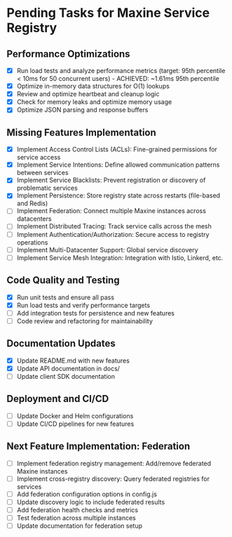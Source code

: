 # Pending Tasks for Maxine Service Registry

## Performance Optimizations
- [x] Run load tests and analyze performance metrics (target: 95th percentile < 10ms for 50 concurrent users) - ACHIEVED: ~1.61ms 95th percentile
- [x] Optimize in-memory data structures for O(1) lookups
- [x] Review and optimize heartbeat and cleanup logic
- [x] Check for memory leaks and optimize memory usage
- [x] Optimize JSON parsing and response buffers

 ## Missing Features Implementation
 - [x] Implement Access Control Lists (ACLs): Fine-grained permissions for service access
 - [x] Implement Service Intentions: Define allowed communication patterns between services
 - [x] Implement Service Blacklists: Prevent registration or discovery of problematic services
 - [x] Implement Persistence: Store registry state across restarts (file-based and Redis)
 - [ ] Implement Federation: Connect multiple Maxine instances across datacenters
 - [ ] Implement Distributed Tracing: Track service calls across the mesh
 - [ ] Implement Authentication/Authorization: Secure access to registry operations
 - [ ] Implement Multi-Datacenter Support: Global service discovery
 - [ ] Implement Service Mesh Integration: Integration with Istio, Linkerd, etc.

 ## Code Quality and Testing
 - [x] Run unit tests and ensure all pass
 - [x] Run load tests and verify performance targets
 - [ ] Add integration tests for persistence and new features
 - [ ] Code review and refactoring for maintainability

 ## Documentation Updates
 - [x] Update README.md with new features
 - [x] Update API documentation in docs/
 - [ ] Update client SDK documentation

 ## Deployment and CI/CD
 - [ ] Update Docker and Helm configurations
 - [ ] Update CI/CD pipelines for new features

 ## Next Feature Implementation: Federation
 - [ ] Implement federation registry management: Add/remove federated Maxine instances
 - [ ] Implement cross-registry discovery: Query federated registries for services
 - [ ] Add federation configuration options in config.js
 - [ ] Update discovery logic to include federated results
 - [ ] Add federation health checks and metrics
 - [ ] Test federation across multiple instances
 - [ ] Update documentation for federation setup